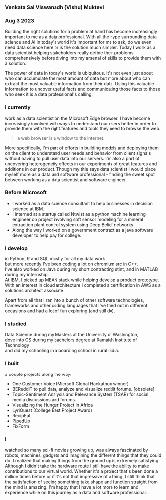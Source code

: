 ### Venkata Sai Viswanadh (Vishu) Muktevi

### Aug 3 2023

Building the right solutions for a problem at hand has become increasingly important to me as a data professional. With all the hype surrounding data science and AI in today's world it's important for me to ask, do we even need data science here or is the solution much simpler. Today I work as a data scientist helping stakeholders really define their problems comprehensively before diving into my arsenal of skills to provide them with a solution. 

The power of data in today's world is ubiquitous. It's not even just about who can accumulate the most amount of data but more about who can extract the most valuable information from their data. Using this valuable information to uncover useful facts and communicating those facts to those who seek it is a data professional's calling.

### I currently

work as a data scientist on the Microsoft Edge browser. I have become increasingly involved with ways to understand our users better in order to provide them with the right features and tools they need to browse the web.

> a web browser is a window to the internet.

More specifically, I'm part of efforts in building models and deploying them on the client to understand user needs and behavior from client signals without having to pull user data into our servers. I'm also a part of uncovering heterogeneity effects in our experiments of great features and additions in our product. Though my title says data scientist I would place myself more as a data and software professional - finding the sweet spot between working as a data scientist and software engineer.

### Before Microsoft

- I worked as a data science consultant to help businesses in decision science at IBM. 
- I interned at a startup called Ntwist as a python machine learning engineer on project involving soft sensor modeling for a mineral extraction plant control system using Deep Belief networks.
- Along the way I worked on a government contract as a java software developer to help pay for college.

### I develop

in Python, R and SQL mostly for all my data work   
but more recently I've been coding a lot on chromium src in C++.   
I've also worked on Java during my short contracting stint, and in MATLAB during my internship.   
At IBM, I picked up MEAN stack while helping develop a product prototype.  
With an interest in cloud architecture I completed a certification in AWS as a solutions architect associate. 

Apart from all that I ran into a bunch of other software technologies, frameworks and other coding languages that I've tried out in different occasions and had a lot of fun exploring (and still do).

### I studied

Data Science during my Masters at the University of Washington,   
dove into CS during my bachelors degree at Ramaiah Institute of Technology   
and did my schooling in a boarding school in rural India.

### I built

a couple projects along the way:

- One Customer Voice (Micrsoft Global Hackathon winner)
- BEReddiT to pull data, analyze and visualize reddit forums. [obsolete]  
- Topic-Sentiment Analysis and Relevance System (TSAR) for social media discussions and forums.  
- Visualizing the Hunger Project in Africa
- LyriQuest (College Best Project Award)
- RecipEat 
- PipedUp
- FixForm

### I

watched so many sci-fi movies growing up, was always fascinated by robots, machines, gadgets and imagining the different things that they could do. I realized that making things from the ground up is extremely satisfying. Although I didn't take the hardware route I still have the ability to make contributions to our virtual world. Whether it's a project that's been done a million times before or if it's not that impressive of a thing, I still think that the satisfaction of seeing something take shape and function straight from the mind is amazing. I'm happy that I have a lot more to learn and experience while on this journey as a data and software professional.